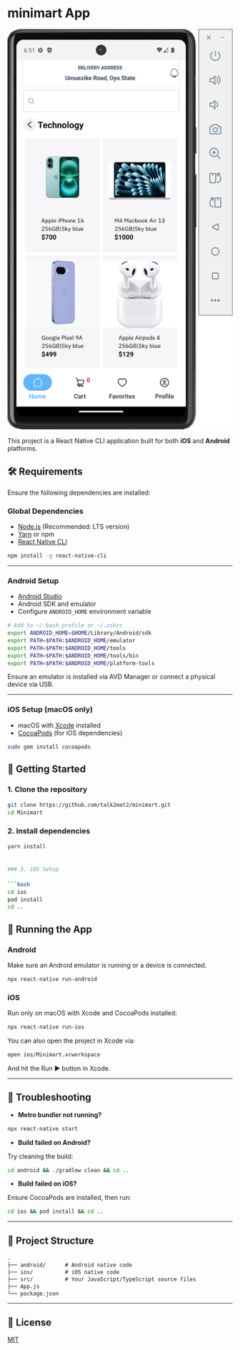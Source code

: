 # minimart App

![App Screenshot](https://raw.githubusercontent.com/talk2mat2/Martins_c/master/phone1.png)


This project is a React Native CLI application built for both **iOS** and **Android** platforms.

## 🛠 Requirements

Ensure the following dependencies are installed:

### Global Dependencies

- [Node.js](https://nodejs.org/) (Recommended: LTS version)
- [Yarn](https://classic.yarnpkg.com/lang/en/) or npm
- [React Native CLI](https://reactnative.dev/docs/environment-setup)

```bash
npm install -g react-native-cli
```

---

### Android Setup

- [Android Studio](https://developer.android.com/studio)
- Android SDK and emulator
- Configure `ANDROID_HOME` environment variable

```bash
# Add to ~/.bash_profile or ~/.zshrc
export ANDROID_HOME=$HOME/Library/Android/sdk
export PATH=$PATH:$ANDROID_HOME/emulator
export PATH=$PATH:$ANDROID_HOME/tools
export PATH=$PATH:$ANDROID_HOME/tools/bin
export PATH=$PATH:$ANDROID_HOME/platform-tools
```

Ensure an emulator is installed via AVD Manager or connect a physical device via USB.

---

### iOS Setup (macOS only)

- macOS with [Xcode](https://developer.apple.com/xcode/) installed
- [CocoaPods](https://cocoapods.org/) (for iOS dependencies)

```bash
sudo gem install cocoapods
```

## 🚀 Getting Started

### 1. Clone the repository

```bash
git clone https://github.com/talk2mat2/minimart.git
cd Minimart
```

### 2. Install dependencies

```bash
yarn install


### 3. iOS Setup

```bash
cd ios
pod install
cd ..
```

## 📱 Running the App

### Android

Make sure an Android emulator is running or a device is connected.

```bash
npx react-native run-android
```

### iOS

Run only on macOS with Xcode and CocoaPods installed:

```bash
npx react-native run-ios
```

You can also open the project in Xcode via:

```bash
open ios/Minimart.xcworkspace
```

And hit the Run ▶️ button in Xcode.

---

## 🧪 Troubleshooting

- **Metro bundler not running?**

```bash
npx react-native start
```

- **Build failed on Android?**

Try cleaning the build:

```bash
cd android && ./gradlew clean && cd ..
```

- **Build failed on iOS?**

Ensure CocoaPods are installed, then run:

```bash
cd ios && pod install && cd ..
```

---

## 📂 Project Structure

```
.
├── android/      # Android native code
├── ios/          # iOS native code
├── src/          # Your JavaScript/TypeScript source files
├── App.js
└── package.json
```

---

## 📃 License

[MIT](LICENSE)